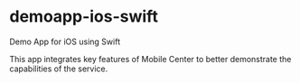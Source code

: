 # demoapp-ios-swift
Demo App for iOS using Swift

This app integrates key features of Mobile Center to better demonstrate the capabilities of the service.


